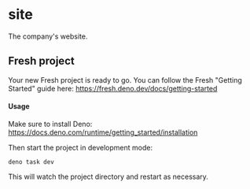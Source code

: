 # site

The company's website.

## Fresh project

Your new Fresh project is ready to go. You can follow the Fresh "Getting
Started" guide here: https://fresh.deno.dev/docs/getting-started

#### Usage

Make sure to install Deno:
https://docs.deno.com/runtime/getting_started/installation

Then start the project in development mode:

```
deno task dev
```

This will watch the project directory and restart as necessary.
